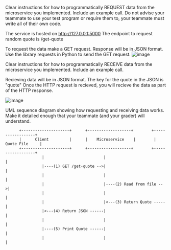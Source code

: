 Clear instructions for how to programmatically REQUEST data from the microservice you implemented. Include an example call. Do not advise your teammate to use your test program or require them to, your teammate must write all of their own code.

The service is hosted on http://127.0.0.1:5000
The endpoint to request random quote is /get-quote


To request the data make a GET request. Response will be in JSON format. 
Use the library requests in Python to send the GET request.
![image](https://github.com/user-attachments/assets/83d2e702-33fa-47ec-8504-5352446140da)



Clear instructions for how to programmatically RECEIVE data from the microservice you implemented. Include an example call. 

Recieving data will be in JSON format. The key for the quote in the JSON is "quote"
Once the HTTP request is recieved, you will recieve the data as part of the HTTP response. 

![image](https://github.com/user-attachments/assets/39f92d82-972f-4863-aa9b-1494e52afaaa)


UML sequence diagram showing how requesting and receiving data works. Make it detailed enough that your teammate (and your grader) will understand.


          +---------------------+      +-------------------+        +------------------+
          |      Client         |      |    Microservice    |        |   Quote File     |
          +---------------------+      +-------------------+        +------------------+
                    |                          |                          |
                    |----(1) GET /get-quote -->|                          |
                    |                          |                          |
                    |                          |----(2) Read from file -->|
                    |                          |                          |
                    |                          |<---(3) Return Quote -----|
                    |<---(4) Return JSON ------|                          |
                    |                          |                          |
                    |----(5) Print Quote ------|                          |
                    |                          |                          |

